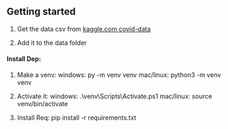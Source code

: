 ## Getting started
1. Get the data csv from
[kaggle.com covid-data](https://www.kaggle.com/sudalairajkumar/novel-corona-virus-2019-dataset?select=covid_19_data.csv)

2. Add it to the data folder



#### Install Dep:
1. Make a venv:
    windows: py -m venv venv
    mac/linux: python3 -m venv venv

2. Activate it:
    windows: .\venv\Scripts\Activate.ps1
    mac/linux: source venv/bin/activate

3. Install Req:
    pip install -r requirements.txt